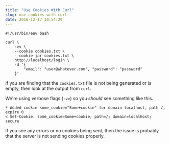 ```yaml
---
title: "Use Cookies With Curl"
slug: use-cookies-with-curl
date: 2016-12-17 10:54:29
---
```


```
#!/usr/bin/env bash

curl \
    -vv \
    --cookie cookies.txt \
    --cookie-jar cookies.txt \
    http://localhost/login \
    -d '{
        "email": "user@whatever.com", "password": "password"
    }'
```

If you are finding that the `cookies.txt` file is not being generated or is empty, then look at the output from `curl`.

We're using verbose flags (`-vv`) so you _should_ see something like this.

```
* Added cookie some_cookie="Some+cookie" for domain localhost, path /, expire 0
< Set-Cookie: some_cookie=Some+cookie; path=/; domain=localhost; secure
```

If you see any errors or no cookies being sent, then the issue is probably that the server is not sending cookies properly.
